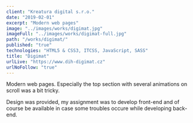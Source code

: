 ```yaml
---
client: "Kreatura digital s.r.o."
date: "2019-02-01"
excerpt: "Modern web pages"
image: "../images/works/digimat.jpg"
imageFull: "../images/works/digimat-full.jpg"
path: "/works/digimat/"
published: "true"
technologies: "HTML5 & CSS3, ITCSS, JavaScript, SASS"
title: "Digimat"
urlLive: "https://www.dih-digimat.cz"
urlNoFollow: "true"
---
```


Modern web pages. Especially the top section with several animations on scroll was a bit tricky.

Design was provided, my assignment was to develop front-end and of course be available in case some troubles occure while developing back-end.
